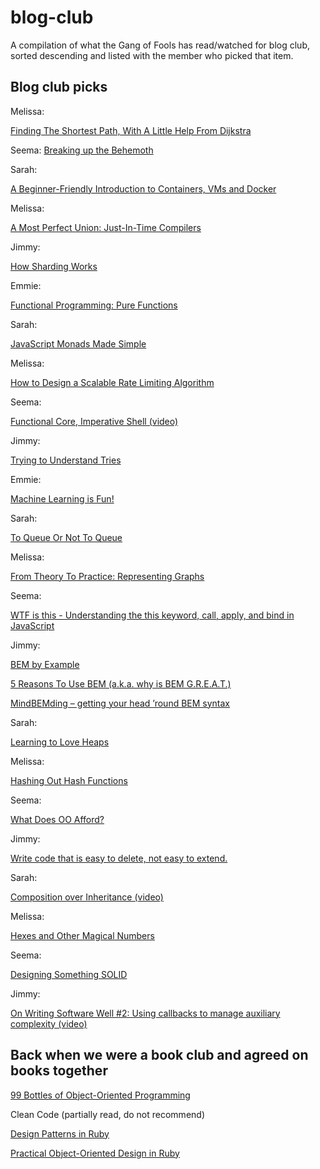 # blog-club
A compilation of what the Gang of Fools has read/watched for blog club, sorted descending and listed
with the member who picked that item.

## Blog club picks

Melissa:

[Finding The Shortest Path, With A Little Help From Dijkstra](https://medium.com/basecs/finding-the-shortest-path-with-a-little-help-from-dijkstra-613149fbdc8e)

Seema:
[Breaking up the Behemoth](https://www.sandimetz.com/blog/2017/9/13/breaking-up-the-behemoth)

Sarah:

[A Beginner-Friendly Introduction to Containers, VMs and Docker](https://medium.freecodecamp.org/a-beginner-friendly-introduction-to-containers-vms-and-docker-79a9e3e119b)

Melissa:

[A Most Perfect Union: Just-In-Time Compilers](https://medium.com/basecs/a-most-perfect-union-just-in-time-compilers-2938712a9f6a)

Jimmy:

[How Sharding Works](https://medium.com/@jeeyoungk/how-sharding-works-b4dec46b3f6)

Emmie:

[Functional Programming: Pure Functions](https://medium.com/@halistechnology/functional-programming-pure-functions-2cd3b6804ebe)

Sarah:

[JavaScript Monads Made Simple](https://medium.com/javascript-scene/javascript-monads-made-simple-7856be57bfe8)

Melissa:

[How to Design a Scalable Rate Limiting Algorithm](https://konghq.com/blog/how-to-design-a-scalable-rate-limiting-algorithm/)

Seema:

[Functional Core, Imperative Shell (video)](https://www.destroyallsoftware.com/screencasts/catalog/functional-core-imperative-shell)

Jimmy:

[Trying to Understand Tries](https://medium.com/basecs/trying-to-understand-tries-3ec6bede0014)

Emmie:

[Machine Learning is Fun!](https://medium.com/@ageitgey/machine-learning-is-fun-80ea3ec3c471)

Sarah:

[To Queue Or Not To Queue](https://medium.com/basecs/to-queue-or-not-to-queue-2653bcde5b04)

Melissa:

[From Theory To Practice: Representing Graphs](https://medium.com/basecs/from-theory-to-practice-representing-graphs-cfd782c5be38)

Seema:

[WTF is this - Understanding the this keyword, call, apply, and bind in JavaScript](https://tylermcginnis.com/this-keyword-call-apply-bind-javascript/)

Jimmy:

[BEM by Example](https://seesparkbox.com/foundry/bem_by_example)

[5 Reasons To Use BEM (a.k.a. why is BEM G.R.E.A.T.)](https://blog.elpassion.com/reasons-to-use-bem-a88738317753)

[MindBEMding – getting your head ’round BEM syntax](https://csswizardry.com/2013/01/mindbemding-getting-your-head-round-bem-syntax/)

Sarah:

[Learning to Love Heaps](https://medium.com/basecs/learning-to-love-heaps-cef2b273a238)

Melissa:

[Hashing Out Hash Functions](https://medium.com/basecs/hashing-out-hash-functions-ea5dd8beb4dd)

Seema:

[What Does OO Afford?](https://www.sandimetz.com/blog/2018/21/what-does-oo-afford)

Jimmy:

[Write code that is easy to delete, not easy to extend.](https://programmingisterrible.com/post/139222674273/write-code-that-is-easy-to-delete-not-easy-to)

Sarah:

[Composition over Inheritance (video)](https://www.youtube.com/watch?v=wfMtDGfHWpA)

Melissa:

[Hexes and Other Magical Numbers](https://medium.com/basecs/hexs-and-other-magical-numbers-9785bc26b7ee)

Seema:

[Designing Something SOLID](https://www.novoda.com/blog/designing-something-solid/)

Jimmy:

[On Writing Software Well #2: Using callbacks to manage auxiliary complexity (video)](https://youtu.be/m1jOWu7woKM)

## Back when we were a book club and agreed on books together

[99 Bottles of Object-Oriented Programming](https://www.sandimetz.com/99bottles/)

Clean Code (partially read, do not recommend)

[Design Patterns in Ruby](https://www.goodreads.com/book/show/2278064.Design_Patterns_in_Ruby)

[Practical Object-Oriented Design in Ruby](http://www.poodr.com/)
